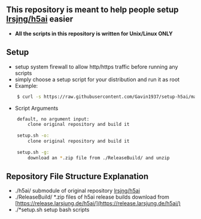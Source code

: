 ## This repository is meant to help people setup [lrsjng/h5ai](https://github.com/lrsjng/h5ai) easier

 * **All the scripts in this repository is written for Unix/Linux ONLY**

## Setup

 * setup system firewall to allow http/https traffic before running any scripts
 * simply choose a setup script for your distribution and run it as root
 * Example:
```sh
    $ curl -s https://raw.githubusercontent.com/Gavin1937/setup-h5ai/master/debian_ubuntu_setup.sh | sudo bash /dev/stdin
```
 * Script Arguments
```sh
    default, no argument input:
        clone original repository and build it
    
    setup.sh -o:
        clone original repository and build it
    
    setup.sh -g:
        download an *.zip file from ./ReleaseBuild/ and unzip
```

## Repository File Structure Explanation

 * ./h5ai/ submodule of original repository [lrsjng/h5ai](https://github.com/lrsjng/h5ai)
 * ./ReleaseBuild/ *.zip files of h5ai release builds download from [https://release.larsjung.de/h5ai/](https://release.larsjung.de/h5ai/)
 * ./*setup.sh setup bash scripts
